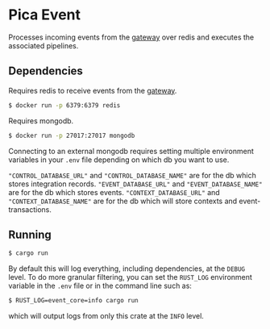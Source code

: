 # Pica Event

Processes incoming events from the [gateway](../integrationos-gateway/) over redis and executes the associated pipelines.

## Dependencies

Requires redis to receive events from the [gateway](../gateway).

```bash
$ docker run -p 6379:6379 redis
```

Requires mongodb.

```bash
$ docker run -p 27017:27017 mongodb
```

Connecting to an external mongodb requires setting multiple environment variables in your `.env` file depending on which db you want to use.

`"CONTROL_DATABASE_URL"` and `"CONTROL_DATABASE_NAME"` are for the db which stores integration records.
`"EVENT_DATABASE_URL"` and `"EVENT_DATABASE_NAME"` are for the db which stores events.
`"CONTEXT_DATABASE_URL"` and `"CONTEXT_DATABASE_NAME"` are for the db which will store contexts and event-transactions.

## Running

```bash
$ cargo run
```

By default this will log everything, including dependencies, at the `DEBUG` level. To do more granular filtering, you can set the `RUST_LOG` environment variable in the `.env` file or in the command line such as:

```bash
$ RUST_LOG=event_core=info cargo run
```

which will output logs from only this crate at the `INFO` level.
